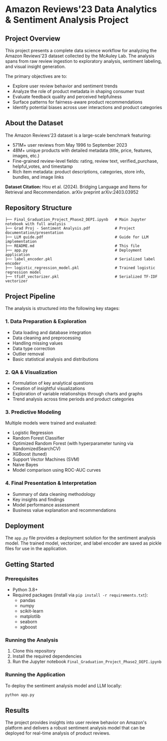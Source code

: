 # Amazon Reviews'23 Data Analytics & Sentiment Analysis Project

## Project Overview
This project presents a complete data science workflow for analyzing the Amazon Reviews'23 dataset collected by the McAuley Lab. The analysis spans from raw review ingestion to exploratory analysis, sentiment labeling, and visual insight generation.

The primary objectives are to:
- Explore user review behavior and sentiment trends
- Analyze the role of product metadata in shaping consumer trust
- Evaluate feedback quality and perceived helpfulness
- Surface patterns for fairness-aware product recommendations
- Identify potential biases across user interactions and product categories

## About the Dataset
The Amazon Reviews'23 dataset is a large-scale benchmark featuring:
- 571M+ user reviews from May 1996 to September 2023
- 48M+ unique products with detailed metadata (title, price, features, images, etc.)
- Fine-grained review-level fields: rating, review text, verified_purchase, helpful_votes, and timestamp
- Rich item metadata: product descriptions, categories, store info, bundles, and image links

**Dataset Citation:** Hou et al. (2024). Bridging Language and Items for Retrieval and Recommendation. arXiv preprint arXiv:2403.03952

## Repository Structure
```
├── Final_Graduation_Project_Phase2_DEPI.ipynb   # Main Jupyter notebook with full analysis
├── Grad Proj - Sentiment Analysis.pdf           # Project documentation/presentation
├── LLM guide.pdf                                # Guide for LLM implementation
├── README.md                                    # This file
├── app.py                                       # Deployment application
├── label_encoder.pkl                            # Serialized label encoder
├── logistic_regression_model.pkl                # Trained logistic regression model
├── tfidf_vectorizer.pkl                         # Serialized TF-IDF vectorizer
```

## Project Pipeline
The analysis is structured into the following key stages:

### 1. Data Preparation & Exploration
- Data loading and database integration
- Data cleaning and preprocessing
- Handling missing values
- Data type correction
- Outlier removal
- Basic statistical analysis and distributions

### 2. QA & Visualization
- Formulation of key analytical questions
- Creation of insightful visualizations
- Exploration of variable relationships through charts and graphs
- Trend analysis across time periods and product categories

### 3. Predictive Modeling
Multiple models were trained and evaluated:
- Logistic Regression
- Random Forest Classifier
- Optimized Random Forest (with hyperparameter tuning via RandomizedSearchCV)
- XGBoost (tuned)
- Support Vector Machines (SVM)
- Naive Bayes
- Model comparison using ROC-AUC curves

### 4. Final Presentation & Interpretation
- Summary of data cleaning methodology
- Key insights and findings
- Model performance assessment
- Business value explanation and recommendations

## Deployment
The `app.py` file provides a deployment solution for the sentiment analysis model. The trained model, vectorizer, and label encoder are saved as pickle files for use in the application.

## Getting Started

### Prerequisites
- Python 3.8+
- Required packages (install via `pip install -r requirements.txt`):
  - pandas
  - numpy
  - scikit-learn
  - matplotlib
  - seaborn
  - xgboost

### Running the Analysis
1. Clone this repository
2. Install the required dependencies
3. Run the Jupyter notebook `Final_Graduation_Project_Phase2_DEPI.ipynb`

### Running the Application
To deploy the sentiment analysis model and LLM locally:
```bash
python app.py
```

## Results
The project provides insights into user review behavior on Amazon's platform and delivers a robust sentiment analysis model that can be deployed for real-time analysis of product reviews.
